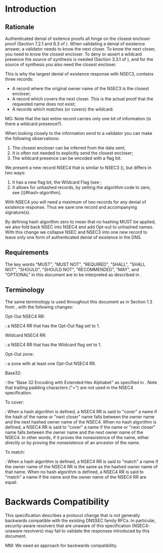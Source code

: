 # Introduction

## Rationale
Authenticated denial of exitence proofs all hinge on the 
closest encloser proof (Section 7.2.1 and 8.3 of [](#RFC5155)). When validating
a denial of existence answer, a validator needs to know the next closer.
To know the next closer, you need to know the closest encloser. To deny
or assert a wildcard presence the source of synthesis is needed 
(Section 3.3.1 of [](#RFC4592)), and for the source of synthesis you
also need the closest encloser.

This is why the largest denial of existence response with NSEC3, contains
three records:

* A record where the original owner name of the NSEC3 is the closest encloser;
* A record which covers the next closer. This is the actual proof that
    the requested name does not exist;
* A records which matches (or covers) the wildcard.

MG: Note that the last entire record carries only one bit of information (is there a wildcard presence?).

When looking closely to the information send to a validator you can make
the following observations:

1. The closest encloser can be inferred from the data sent;
2. It is often not needed to explicitly send the closest encloser;
3. The wildcard presence can be encoded with a flag bit.

We present a new record NSEC4 that is similar to NSEC3 ([](#RFC5155)), but
differs in two ways:

1. It has a new flag bit, the Wildcard Flag (see [](#wildcard-flag);
2. It allows for unhashed records, by setting the algorithm code to zero,
    see ()[#hash-algorithm].

With NSEC4 you will need a maximum of two records for any denial
of existence response. Thus we save one record and accompanying
signature(s).

By defining hash algorithm zero to mean that no hashing MUST be applied,
we also fold back NSEC into NSEC4 and add Opt-out to unhashed names.
With this change we collapse NSEC
and NSEC3 into one new record to leave only one form of authenticated
denial of existence in the DNS.

## Requirements

The key words "MUST", "MUST NOT", "REQUIRED", "SHALL", "SHALL
NOT", "SHOULD", "SHOULD NOT", "RECOMMENDED",  "MAY", and
"OPTIONAL" in this document are to be interpreted as described in [](#RFC2119).

## Terminology

The same terminology is used throughout this document as in Section 1.3
from [](#RFC5155), with the following changes:

Opt-Out NSEC4 RR:

:   a NSEC4 RR that has the Opt-Out flag set to 1.

Wildcard NSEC4 RR:

:   a NSEC4 RR that has the Wildcard flag set to 1.

Opt-Out zone:

:   a zone with at least one Opt-Out NSEC4 RR.

Base32:

:   the "Base 32 Encoding with Extended Hex Alphabet" as specified in
    [](#RFC4648). Note that trailing padding characters ("=") are
    not used in the NSEC4 specification.

To cover:

:   When a hash algorithm is defined,
    a NSEC4 RR is said to "cover" a name if the hash of the name or
    "next closer" name falls between the owner name and the next hashed
    owner name of the NSEC4. When no hash algorithm is defined, a NSEC4 RR is
    said to "cover" a name if the name or "next closer" name falls between
    the owner name and the next owner name of the NSEC4. In other words, if
    it proves the nonexistence of the name, either directly or by proving the
    nonexistence of an ancestor of the name.

To match:

:   When a hash algorithm is defined, a NSEC4 RR is said to "match" a name
    if the owner name of the NSEC4 RR is the same as the hashed owner name
    of that name. When no hash algorithm is defined, a NSEC4 RR is said to
    "match" a name if the name and the owner name of the NSEC4 RR are equal.

# Backwards Compatibility

This specification describes a protocol change that is not generally
backwards compatible with the existing DNSSEC family RFCs. 
In particular, security-aware resolvers that are unaware of this
specification (NSEC4-unaware resolvers) may fail to validate the
responses introduced by this document.

MM: We need an approach for backwards compatibility.
